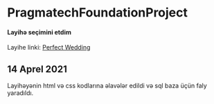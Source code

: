 # PragmatechFoundationProject



 
<h4> Layihə seçimini etdim </h4>

Layihe linki: <a href="http://kodesolution.website/html/html/perfect-wedding/v2.1/demo/event-index-sp-layout1.html">Perfect Wedding</a>

## 14 Aprel 2021

Layihəyənin html və css kodlarına əlavələr edildi və sql baza üçün faly yaradıldı.
